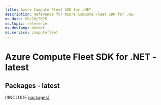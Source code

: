 ```yaml
---
title: Azure Compute Fleet SDK for .NET
description: Reference for Azure Compute Fleet SDK for .NET
ms.date: 08/20/2025
ms.topic: reference
ms.devlang: dotnet
ms.service: computefleet
---
```

# Azure Compute Fleet SDK for .NET - latest
## Packages - latest
[!INCLUDE [packages](compute-fleet-index.md)]